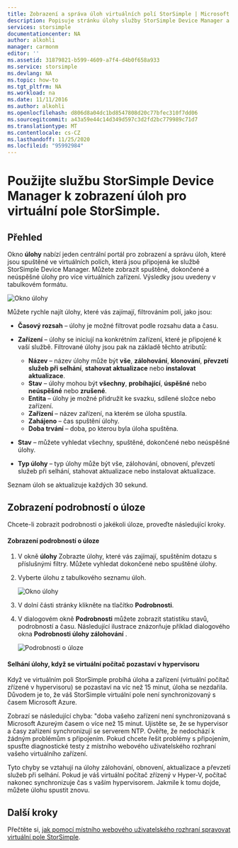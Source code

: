 ```yaml
---
title: Zobrazení a správa úloh virtuálních polí StorSimple | Microsoft Docs
description: Popisuje stránku úlohy služby StorSimple Device Manager a jejich použití ke sledování nejnovějších a aktuálních úloh pro virtuální pole StorSimple.
services: storsimple
documentationcenter: NA
author: alkohli
manager: carmonm
editor: ''
ms.assetid: 31879821-b599-4609-a7f4-d4b0f658a933
ms.service: storsimple
ms.devlang: NA
ms.topic: how-to
ms.tgt_pltfrm: NA
ms.workload: na
ms.date: 11/11/2016
ms.author: alkohli
ms.openlocfilehash: d806d8a04dc1bd8547808d20c77bfec310f7dd06
ms.sourcegitcommit: a43a59e44c14d349d597c3d2fd2bc779989c71d7
ms.translationtype: MT
ms.contentlocale: cs-CZ
ms.lasthandoff: 11/25/2020
ms.locfileid: "95992984"
---
```

# <a name="use-the-storsimple-device-manager-service-to-view-jobs-for-the-storsimple-virtual-array"></a>Použijte službu StorSimple Device Manager k zobrazení úloh pro virtuální pole StorSimple.
## <a name="overview"></a>Přehled
Okno **úlohy** nabízí jeden centrální portál pro zobrazení a správu úloh, které jsou spuštěné ve virtuálních polích, která jsou připojená ke službě StorSimple Device Manager. Můžete zobrazit spuštěné, dokončené a neúspěšné úlohy pro více virtuálních zařízení. Výsledky jsou uvedeny v tabulkovém formátu.

![Okno úlohy](./media/storsimple-virtual-array-manage-jobs/ova-jobs-blade.png)

Můžete rychle najít úlohy, které vás zajímají, filtrováním polí, jako jsou:

* **Časový rozsah** – úlohy je možné filtrovat podle rozsahu data a času.
* **Zařízení** – úlohy se iniciují na konkrétním zařízení, které je připojené k vaší službě. Filtrované úlohy jsou pak na základě těchto atributů:
  
  * **Název** – název úlohy může být **vše**, **zálohování**, **klonování**, **převzetí služeb při selhání**, **stahovat aktualizace** nebo **instalovat aktualizace**.
  * **Stav** – úlohy mohou být **všechny**, **probíhající**, **úspěšné** nebo **neúspěšné** nebo **zrušené**.
  * **Entita** – úlohy je možné přidružit ke svazku, sdílené složce nebo zařízení.
  * **Zařízení** – název zařízení, na kterém se úloha spustila.
  * **Zahájeno** – čas spuštění úlohy.
  * **Doba trvání** – doba, po kterou byla úloha spuštěna.
* **Stav** – můžete vyhledat všechny, spuštěné, dokončené nebo neúspěšné úlohy.
* **Typ úlohy** – typ úlohy může být vše, zálohování, obnovení, převzetí služeb při selhání, stahovat aktualizace nebo instalovat aktualizace.

Seznam úloh se aktualizuje každých 30 sekund.

## <a name="view-job-details"></a>Zobrazení podrobností o úloze
Chcete-li zobrazit podrobnosti o jakékoli úloze, proveďte následující kroky.

#### <a name="to-view-job-details"></a>Zobrazení podrobností o úloze
1. V okně **úlohy** Zobrazte úlohy, které vás zajímají, spuštěním dotazu s příslušnými filtry. Můžete vyhledat dokončené nebo spuštěné úlohy.
2. Vyberte úlohu z tabulkového seznamu úloh.
   
    ![Okno úlohy](./media/storsimple-virtual-array-manage-jobs/ova-jobs-blade.png)
3. V dolní části stránky klikněte na tlačítko **Podrobnosti**.
4. V dialogovém okně **Podrobnosti** můžete zobrazit statistiku stavů, podrobností a času. Následující ilustrace znázorňuje příklad dialogového okna **Podrobnosti úlohy zálohování** .
   
    ![Podrobnosti o úloze](./media/storsimple-virtual-array-manage-jobs/ova-jobs-details.png)

#### <a name="job-failures-when-the-virtual-machine-is-paused-in-the-hypervisor"></a>Selhání úlohy, když se virtuální počítač pozastaví v hypervisoru
Když ve virtuálním poli StorSimple probíhá úloha a zařízení (virtuální počítač zřízené v hypervisoru) se pozastaví na víc než 15 minut, úloha se nezdařila. Důvodem je to, že váš StorSimple virtuální pole není synchronizovaný s časem Microsoft Azure. 

Zobrazí se následující chyba: "doba vašeho zařízení není synchronizovaná s Microsoft Azureým časem o více než 15 minut. Ujistěte se, že se hypervisor a časy zařízení synchronizují se serverem NTP. Ověřte, že nedochází k žádným problémům s připojením. Pokud chcete řešit problémy s připojením, spusťte diagnostické testy z místního webového uživatelského rozhraní vašeho virtuálního zařízení.

Tyto chyby se vztahují na úlohy zálohování, obnovení, aktualizace a převzetí služeb při selhání. Pokud je váš virtuální počítač zřízený v Hyper-V, počítač nakonec synchronizuje čas s vaším hypervisorem. Jakmile k tomu dojde, můžete úlohu spustit znovu.

## <a name="next-steps"></a>Další kroky
Přečtěte si, [jak pomocí místního webového uživatelského rozhraní spravovat virtuální pole StorSimple](storsimple-ova-web-ui-admin.md).

